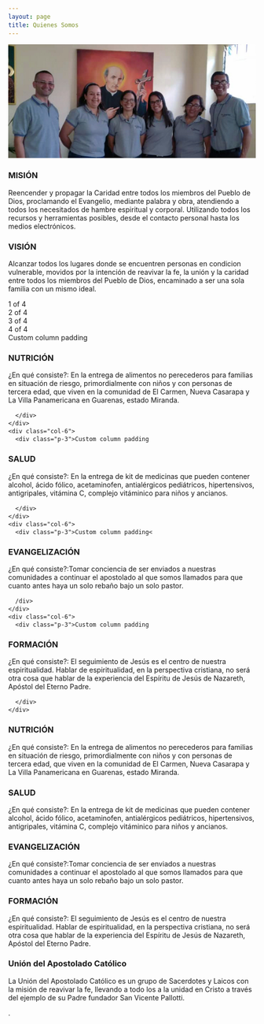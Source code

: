 ```yaml
---
layout: page
title: Quienes Somos
---
```


![directiva](/assets/img/directiva.jpg)
<!--<h1>Quienes Somos.</h1>-->

<div class="container text-left">
  <div class="row">
    <div class="col-6">
      <h3>MISIÓN</h3>
<p class="text-start">Reencender y propagar la Caridad entre todos los miembros del Pueblo de Dios, proclamando el Evangelio, mediante palabra y obra, atendiendo a todos los necesitados de hambre espiritual y corporal. Utilizando todos los recursos y herramientas posibles, desde el contacto personal hasta los medios electrónicos.</p>
    </div>
    <div class="col-6">
      <h3>VISIÓN</h3>
<p>Alcanzar todos los lugares donde se encuentren personas en condicion vulnerable, movidos por la intención de reavivar la fe, la unión y la caridad entre todos los miembros del Pueblo de Dios, encaminado a ser una sola familia con un mismo ideal.</p>
    </div>
  </div>
  <div class="row">
    <div class="col">
      1 of 4
    </div>
    <div class="col">
      2 of 4
    </div>
    <div class="col">
      3 of 4
    </div>
    <div class="col">
      4 of 4
    </div>
  </div>
</div>


<div class="container text-center">
  <div class="row g-2">
    <div class="col-6">
      <div class="p-3">Custom column padding
      
      
   <h3>NUTRICIÓN</h3>
<p>¿En qué consiste?: En la entrega de alimentos no perecederos para familias en situación de riesgo, primordialmente con niños y con personas de tercera edad, que viven en la comunidad de El Carmen, Nueva Casarapa y La Villa Panamericana en Guarenas, estado Miranda.</p>   
      
      </div>
    </div>
    <div class="col-6">
      <div class="p-3">Custom column padding
      
      
<h3>SALUD</h3>
<p>¿En qué consiste?: En la entrega de kit de medicinas que pueden contener alcohol, ácido fólico, acetaminofen, antialérgicos pediátricos, hipertensivos, antigripales, vitámina C, complejo vitáminico para niños y ancianos.</p>
      
      
      </div>
    </div>
    <div class="col-6">
      <div class="p-3">Custom column padding<
      
      
      
<h3>EVANGELIZACIÓN</h3>
<p>¿En qué consiste?:Tomar conciencia de ser enviados a nuestras comunidades a continuar el apostolado al que somos llamados para que cuanto antes haya un solo rebaño bajo un solo pastor.</p>
      
      
      
      /div>
    </div>
    <div class="col-6">
      <div class="p-3">Custom column padding
      
      
      
      
      
<h3>FORMACIÓN</h3>
<p>¿En qué consiste?: El seguimiento de Jesús es el centro de nuestra espiritualidad. Hablar de espiritualidad, en la perspectiva cristiana, no será otra cosa que hablar de la experiencia del Espíritu de Jesús de Nazareth, Apóstol del Eterno Padre.</p>
      
      
      
      </div>
    </div>
  </div>
</div>

<div class="row">
<div class="4u 12u$(medium)">
<h3>NUTRICIÓN</h3>
<p>¿En qué consiste?: En la entrega de alimentos no perecederos para familias en situación de riesgo, primordialmente con niños y con personas de tercera edad, que viven en la comunidad de El Carmen, Nueva Casarapa y La Villa Panamericana en Guarenas, estado Miranda.</p>
</div>

<div class="4u 12u$(medium)">
<h3>SALUD</h3>
<p>¿En qué consiste?: En la entrega de kit de medicinas que pueden contener alcohol, ácido fólico, acetaminofen, antialérgicos pediátricos, hipertensivos, antigripales, vitámina C, complejo vitáminico para niños y ancianos.</p>
</div>

<div class="4u$ 12u$(medium)">
<h3>EVANGELIZACIÓN</h3>
<p>¿En qué consiste?:Tomar conciencia de ser enviados a nuestras comunidades a continuar el apostolado al que somos llamados para que cuanto antes haya un solo rebaño bajo un solo pastor.</p>
</div>
</div><!--/row-->

<div class="row">
 <div class="4u$ 12u$(medium)">
<h3>FORMACIÓN</h3>
<p>¿En qué consiste?: El seguimiento de Jesús es el centro de nuestra espiritualidad. Hablar de espiritualidad, en la perspectiva cristiana, no será otra cosa que hablar de la experiencia del Espíritu de Jesús de Nazareth, Apóstol del Eterno Padre.</p>
</div>

<div class="4u$ 12u$(medium)">
<h3>Unión del Apostolado Católico</h3>
<p>La Unión del Apostolado Católico es un grupo de Sacerdotes y Laicos con la misión de reavivar la fe, llevando a todo los a la unidad en Cristo a través del ejemplo de su Padre fundador San Vicente Pallotti.</p>
</div>
<div class="4u$ 12u$(medium)">

<p>.</p>
</div>
</div><!--/row-->

